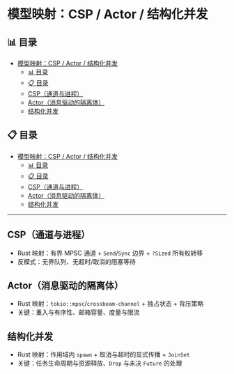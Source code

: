 ﻿# 模型映射：CSP / Actor / 结构化并发

## 📊 目录

- [模型映射：CSP / Actor / 结构化并发](#模型映射csp--actor--结构化并发)
  - [📊 目录](#-目录)
  - [📋 目录](#-目录-1)
  - [CSP（通道与进程）](#csp通道与进程)
  - [Actor（消息驱动的隔离体）](#actor消息驱动的隔离体)
  - [结构化并发](#结构化并发)

## 📋 目录

- [模型映射：CSP / Actor / 结构化并发](#模型映射csp--actor--结构化并发)
  - [📊 目录](#-目录)
  - [📋 目录](#-目录-1)
  - [CSP（通道与进程）](#csp通道与进程)
  - [Actor（消息驱动的隔离体）](#actor消息驱动的隔离体)
  - [结构化并发](#结构化并发)

---

## CSP（通道与进程）

- Rust 映射：有界 MPSC 通道 + `Send`/`Sync` 边界 + `?Sized` 所有权转移
- 反模式：无界队列、无超时/取消的阻塞等待

## Actor（消息驱动的隔离体）

- Rust 映射：`tokio::mpsc`/`crossbeam-channel` + 独占状态 + 背压策略
- 关键：重入与有序性、邮箱容量、度量与限流

## 结构化并发

- Rust 映射：作用域内 `spawn` + 取消与超时的显式传播 + `JoinSet`
- 关键：任务生命周期与资源释放、`Drop` 与未决 `Future` 的处理
